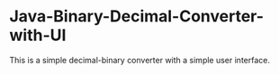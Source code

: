# Java-Binary-Decimal-Converter-with-UI
This is a simple decimal-binary converter with a simple user interface.
